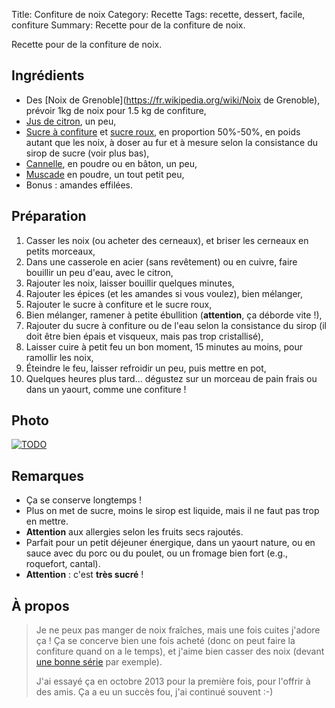Title: Confiture de noix
Category: Recette
Tags: recette, dessert, facile, confiture
Summary: Recette pour de la confiture de noix.

Recette pour de la confiture de noix.

## Ingrédients
- Des [Noix de Grenoble](https://fr.wikipedia.org/wiki/Noix de Grenoble), prévoir 1kg de noix pour 1.5 kg de confiture,
- [Jus de citron](https://fr.wikipedia.org/wiki/Citron), un peu,
- [Sucre à confiture](https://fr.wikipedia.org/wiki/Sucre%20a%20confiture) et [sucre roux](https://fr.wikipedia.org/wiki/Sucre%20roux), en proportion 50%-50%, en poids autant que les noix, à doser au fur et à mesure selon la consistance du sirop de sucre (voir plus bas),
- [Cannelle](https://fr.wikipedia.org/wiki/Cannelle), en poudre ou en bâton, un peu,
- [Muscade](https://fr.wikipedia.org/wiki/Muscade) en poudre, un tout petit peu,
- Bonus : amandes effilées.

## Préparation
1. Casser les noix (ou acheter des cerneaux), et briser les cerneaux en petits morceaux,
2. Dans une casserole en acier (sans revêtement) ou en cuivre, faire bouillir un peu d'eau, avec le citron,
3. Rajouter les noix, laisser bouillir quelques minutes,
4. Rajouter les épices (et les amandes si vous voulez), bien mélanger,
5. Rajouter le sucre à confiture et le sucre roux,
6. Bien mélanger, ramener à petite ébullition (**attention**, ça déborde vite !),
7. Rajouter du sucre à confiture ou de l'eau selon la consistance du sirop (il doit être bien épais et visqueux, mais pas trop cristallisé),
8. Laisser cuire à petit feu un bon moment, 15 minutes au moins, pour ramollir les noix,
9. Éteindre le feu, laisser refroidir un peu, puis mettre en pot,
10. Quelques heures plus tard... dégustez sur un morceau de pain frais ou dans un yaourt, comme une confiture !

## Photo
[![TODO]({filename}images/blank.png)](TODO)

## Remarques
- Ça se conserve longtemps !
- Plus on met de sucre, moins le sirop est liquide, mais il ne faut pas trop en mettre.
- **Attention** aux allergies selon les fruits secs rajoutés.
- Parfait pour un petit déjeuner énergique, dans un yaourt nature, ou en sauce avec du porc ou du poulet, ou un fromage bien fort (e.g., roquefort, cantal).
- **Attention** : c'est **très sucré** !

## À propos
> Je ne peux pas manger de noix fraîches, mais une fois cuites j'adore ça !
> Ça se concerve bien une fois acheté (donc on peut faire la confiture quand on a le temps), et j'aime bien casser des noix (devant [une bonne série](https://fr.wikipedia.org/wiki/Game_of_Thrones) par exemple).
> 
> J'ai essayé ça en octobre 2013 pour la première fois, pour l'offrir à des amis. Ça a eu un succès fou, j'ai continué souvent :-)
